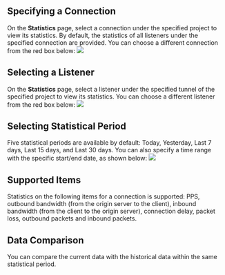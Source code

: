 ## Specifying a Connection
On the **Statistics** page, select a connection under the specified project to view its statistics. By default, the statistics of all listeners under the specified connection are provided. You can choose a different connection from the red box below:
![](https://main.qcloudimg.com/raw/1c86f46555835c85f9deb0ebf53065c8.jpg)


## Selecting a Listener
On the **Statistics** page, select a listener under the specified tunnel of the specified project to view its statistics. You can choose a different listener from the red box below:
![](https://main.qcloudimg.com/raw/d18e6dfa96245bd53d973d43a694e322.jpg)

## Selecting Statistical Period
Five statistical periods are available by default: Today, Yesterday, Last 7 days, Last 15 days, and Last 30 days. You can also specify a time range with the specific start/end date, as shown below:
![](https://main.qcloudimg.com/raw/ec479dfc768531c613fce9b195623c92.jpg)

## Supported Items
Statistics on the following items for a connection is supported: PPS, outbound bandwidth (from the origin server to the client), inbound bandwidth (from the client to the origin server), connection delay, packet loss, outbound packets and inbound packets.

## Data Comparison
You can compare the current data with the historical data within the same statistical period.

